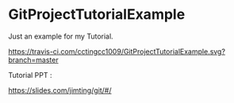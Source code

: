 # GitProjectTutorialExample
Just an example for my Tutorial.


https://travis-ci.com/cctingcc1009/GitProjectTutorialExample.svg?branch=master

Tutorial PPT :

https://slides.com/jimting/git/#/
